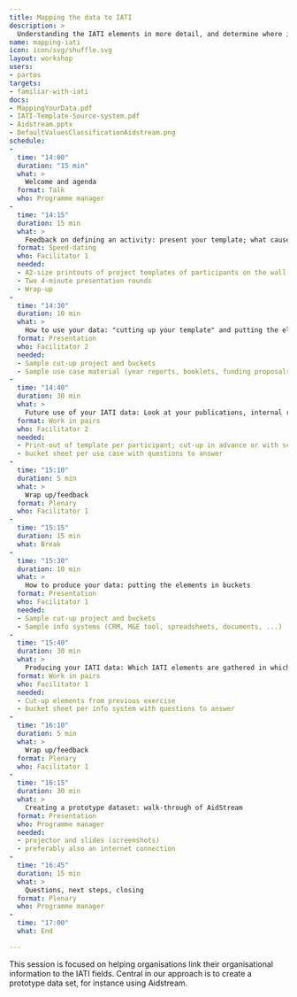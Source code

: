 ```yaml
---
title: Mapping the data to IATI
description: >
  Understanding the IATI elements in more detail, and determine where in your organisation the data may be.
name: mapping-iati
icon: icon/svg/shuffle.svg
layout: workshop
users:
- partos
targets:
- familiar-with-iati
docs:
- MappingYourData.pdf
- IATI-Template-Source-system.pdf
- Aidstream.pptx
- DefaultValuesClassificationAidstream.png
schedule:
-
  time: "14:00"
  duration: "15 min"
  what: >
    Welcome and agenda
  format: Talk
  who: Programme manager
-
  time: "14:15"
  duration: 15 min
  what: >
    Feedback on defining an activity: present your template; what caused discussion? what are your take-aways?
  format: Speed-dating
  who: Facilitator 1
  needed:
  - A2-size printouts of project templates of participants on the wall
  - Two 4-minute presentation rounds
  - Wrap-up
-
  time: "14:30"
  duration: 10 min
  what: >
    How to use your data: "cutting up your template" and putting the elements in buckets
  format: Presentation
  who: Facilitator 2
  needed:
  - Sample cut-up project and buckets
  - Sample use case material (year reports, booklets, funding proposals, ...)
-
  time: "14:40"
  duration: 30 min
  what: >
    Future use of your IATI data: Look at your publications, internal reports, funding proposals, etc. Which elements are needed? Are they in the right "format"?
  format: Work in pairs
  who: Facilitator 2
  needed:
  - Print-out of template per participant; cut-up in advance or with scissors (multiple print-outs for multiple uses)
  - bucket sheet per use case with questions to answer
-
  time: "15:10"
  duration: 5 min
  what: >
    Wrap up/feedback
  format: Plenary
  who: Facilitator 1
-
  time: "15:15"
  duration: 15 min
  what: Break
-
  time: "15:30"
  duration: 10 min
  what: >
    How to produce your data: putting the elements in buckets
  format: Presentation
  who: Facilitator 1
  needed:
  - Sample cut-up project and buckets
  - Sample info systems (CRM, M&E tool, spreadsheets, documents, ...)
-
  time: "15:40"
  duration: 30 min
  what: >
    Producing your IATI data: Which IATI elements are gathered in which system? Who owns that system? Are they in the right “format”?
  format: Work in pairs
  who: Facilitator 1
  needed:
  - Cut-up elements from previous exercise
  - bucket sheet per info system with questions to answer
-
  time: "16:10"
  duration: 5 min
  what: >
    Wrap up/feedback
  format: Plenary
  who: Facilitator 1
-
  time: "16:15"
  duration: 30 min
  what: >
    Creating a prototype dataset: walk-through of AidStream
  format: Presentation
  who: Programme manager
  needed:
  - projector and slides (screenshots)
  - preferably also an internet connection
-
  time: "16:45"
  duration: 15 min
  what: >
    Questions, next steps, closing
  format: Plenary
  who: Programme manager
-
  time: "17:00"
  what: End

---
```


This session is focused on helping organisations link their organisational information to the IATI fields. Central in our approach is to create a prototype data set, for instance using Aidstream.
